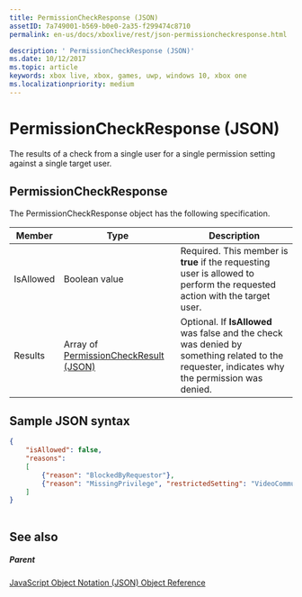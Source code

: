 ```yaml
---
title: PermissionCheckResponse (JSON)
assetID: 7a749001-b569-b0e0-2a35-f299474c8710
permalink: en-us/docs/xboxlive/rest/json-permissioncheckresponse.html

description: ' PermissionCheckResponse (JSON)'
ms.date: 10/12/2017
ms.topic: article
keywords: xbox live, xbox, games, uwp, windows 10, xbox one
ms.localizationpriority: medium
---
```

# PermissionCheckResponse (JSON)
The results of a check from a single user for a single permission setting against a single target user. 
<a id="ID4EN"></a>

 
## PermissionCheckResponse
 
The PermissionCheckResponse object has the following specification.
 
| Member| Type| Description| 
| --- | --- | --- | 
| IsAllowed| Boolean value| Required. This member is <b>true</b> if the requesting user is allowed to perform the requested action with the target user.| 
| Results| Array of [PermissionCheckResult (JSON)](json-permissioncheckresult.md)| Optional. If <b>IsAllowed</b> was false and the check was denied by something related to the requester, indicates why the permission was denied.| 
  
<a id="ID4E3B"></a>

 
## Sample JSON syntax
 

```json
{
    "isAllowed": false,
    "reasons":
    [
        {"reason": "BlockedByRequestor"},
        {"reason": "MissingPrivilege", "restrictedSetting": "VideoCommunications"}
    ]
}
    
```

  
<a id="ID4EFC"></a>

 
## See also
 
<a id="ID4EHC"></a>

 
##### Parent 

[JavaScript Object Notation (JSON) Object Reference](atoc-xboxlivews-reference-json.md)

   